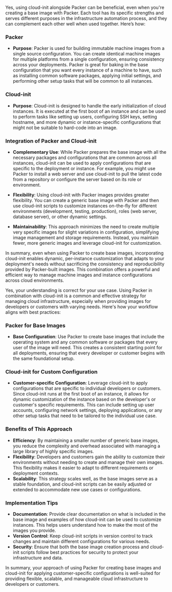 Yes, using cloud-init alongside Packer can be beneficial, even when you're creating a base image with Packer. Each tool has its specific strengths and serves different purposes in the infrastructure automation process, and they can complement each other well when used together. Here’s how:

### Packer
- **Purpose**: Packer is used for building immutable machine images from a single source configuration. You can create identical machine images for multiple platforms from a single configuration, ensuring consistency across your deployments. Packer is great for baking in the base configuration that you want every instance of a machine to have, such as installing common software packages, applying initial settings, and performing other setup tasks that will be common to all instances.
  
### Cloud-init
- **Purpose**: Cloud-init is designed to handle the early initialization of cloud instances. It is executed at the first boot of an instance and can be used to perform tasks like setting up users, configuring SSH keys, setting hostname, and more dynamic or instance-specific configurations that might not be suitable to hard-code into an image.

### Integration of Packer and Cloud-init
- **Complementary Use**: While Packer prepares the base image with all the necessary packages and configurations that are common across all instances, cloud-init can be used to apply configurations that are specific to the deployment or instance. For example, you might use Packer to install a web server and use cloud-init to pull the latest code from a repository or configure the server based on its role or environment.

- **Flexibility**: Using cloud-init with Packer images provides greater flexibility. You can create a generic base image with Packer and then use cloud-init scripts to customize instances on-the-fly for different environments (development, testing, production), roles (web server, database server), or other dynamic settings.

- **Maintainability**: This approach minimizes the need to create multiple very specific images for slight variations in configuration, simplifying image management and storage requirements. Instead, you maintain fewer, more generic images and leverage cloud-init for customization.

In summary, even when using Packer to create base images, incorporating cloud-init enables dynamic, per-instance customization that adapts to your deployment's needs without sacrificing the consistency and reproducibility provided by Packer-built images. This combination offers a powerful and efficient way to manage machine images and instance configurations across cloud environments.

Yes, your understanding is correct for your use case. Using Packer in combination with cloud-init is a common and effective strategy for managing cloud infrastructure, especially when providing images for developers or customers with varying needs. Here's how your workflow aligns with best practices:

### Packer for Base Images
- **Base Configuration**: Use Packer to create base images that include the operating system and any common software or packages that every user of the image will need. This creates a consistent starting point for all deployments, ensuring that every developer or customer begins with the same foundational setup.

### Cloud-init for Custom Configuration
- **Customer-specific Configuration**: Leverage cloud-init to apply configurations that are specific to individual developers or customers. Since cloud-init runs at the first boot of an instance, it allows for dynamic customization of the instance based on the developer's or customer's specific requirements. This can include setting up user accounts, configuring network settings, deploying applications, or any other setup tasks that need to be tailored to the individual use case.

### Benefits of This Approach
- **Efficiency**: By maintaining a smaller number of generic base images, you reduce the complexity and overhead associated with managing a large library of highly specific images.
- **Flexibility**: Developers and customers gain the ability to customize their environments without needing to create and manage their own images. This flexibility makes it easier to adapt to different requirements or deployment contexts.
- **Scalability**: This strategy scales well, as the base images serve as a stable foundation, and cloud-init scripts can be easily adjusted or extended to accommodate new use cases or configurations.

### Implementation Tips
- **Documentation**: Provide clear documentation on what is included in the base image and examples of how cloud-init can be used to customize instances. This helps users understand how to make the most of the images you provide.
- **Version Control**: Keep cloud-init scripts in version control to track changes and maintain different configurations for various needs.
- **Security**: Ensure that both the base image creation process and cloud-init scripts follow best practices for security to protect your infrastructure and data.

In summary, your approach of using Packer for creating base images and cloud-init for applying customer-specific configurations is well-suited for providing flexible, scalable, and manageable cloud infrastructure to developers or customers.
